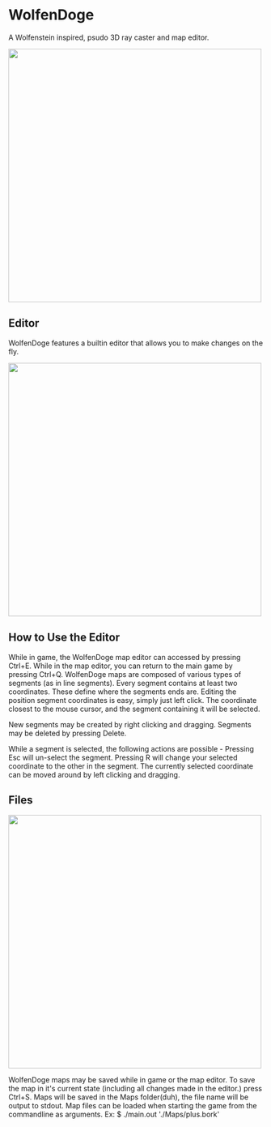 # WolfenDoge
A Wolfenstein inspired, psudo 3D ray caster and map editor.

<!-- ![Demo](./Demos/Main.gif) -->
<img src="./Demos/Main.gif" height="500">

## Editor
WolfenDoge features a builtin editor that allows you to make changes on the fly.

<!-- ![Demo](./Demos/Editor.gif) -->
<img src="./Demos/Editor.gif" height="500">

## How to Use the Editor
While in game, the WolfenDoge map editor can accessed by pressing Ctrl+E.
While in the map editor, you can return to the main game by pressing Ctrl+Q.
WolfenDoge maps are composed of various types of segments (as in line segments).
Every segment contains at least two coordinates. These define where the segments ends are.
Editing the position segment coordinates is easy, simply just left click.
The coordinate closest to the mouse cursor, and the segment containing it will be selected.

New segments may be created by right clicking and dragging.
Segments may be deleted by pressing Delete.

While a segment is selected, the following actions are possible -
Pressing Esc will un-select the segment.
Pressing R will change your selected coordinate to the other in the segment.
The currently selected coordinate can be moved around by left clicking and dragging.

## Files

<!-- ![Demo](./Demos/Files.gif) -->
<img src="./Demos/Files.gif" height="500">

WolfenDoge maps may be saved while in game or the map editor.
To save the map in it's current state (including all changes made in the editor.) press Ctrl+S.
Maps will be saved in the Maps folder(duh), the file name will be output to stdout.
Map files can be loaded when starting the game from the commandline as arguments.
Ex: $ ./main.out './Maps/plus.bork'
